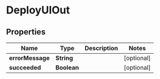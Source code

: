 
# DeployUIOut

## Properties
Name | Type | Description | Notes
------------ | ------------- | ------------- | -------------
**errorMessage** | **String** |  |  [optional]
**succeeded** | **Boolean** |  |  [optional]



